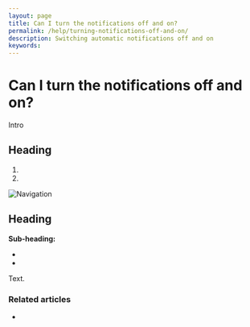 ```yaml
---
layout: page
title: Can I turn the notifications off and on?
permalink: /help/turning-notifications-off-and-on/
description: Switching automatic notifications off and on
keywords:
---
```


# Can I turn the notifications off and on?

Intro

## Heading

1.
2.

![Navigation](images/foldername/file.png)

## Heading

**Sub-heading:**

*
*

Text.

### Related articles

*
